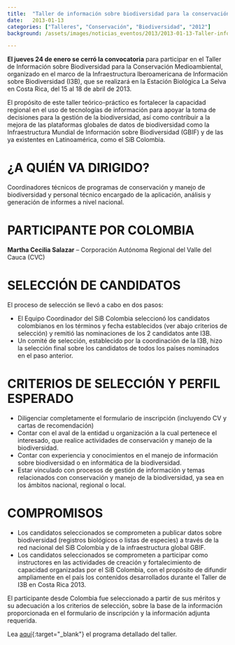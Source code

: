 ```yaml
---
title:  "Taller de información sobre biodiversidad para la conservación medioambiental"
date:   2013-01-13
categories: ["Talleres", "Conservación", "Biodiversidad", "2012"]
background: /assets/images/noticias_eventos/2013/2013-01-13-Taller-información-biodiversidad-para-conservacion.jpg

---
```


**El jueves 24 de enero se cerró la convocatoria** para participar en el Taller de Información sobre Biodiversidad para la Conservación Medioambiental, organizado en el marco de la Infraestructura Iberoamericana de Información sobre Biodiversidad (I3B), que se realizará en la Estación Biológica La Selva en Costa Rica, del 15 al 18 de abril de 2013.  

El propósito de este taller teórico-práctico es fortalecer la capacidad regional en el uso de tecnologías de información para apoyar la toma de decisiones para la gestión de la biodiversidad, así como contribuir a la mejora de las plataformas globales de datos de biodiversidad como la Infraestructura Mundial de Información sobre Biodiversidad (GBIF) y de las ya existentes en Latinoamérica, como el SiB Colombia.  

# ¿A QUIÉN VA DIRIGIDO?
Coordinadores técnicos de programas de conservación y manejo de biodiversidad y personal técnico encargado de la aplicación, análisis y generación de informes a nivel nacional.

 

# PARTICIPANTE POR COLOMBIA
**Martha Cecilia Salazar** – Corporación Autónoma Regional del Valle del Cauca (CVC)

# SELECCIÓN DE CANDIDATOS
El proceso de selección se llevó a cabo en dos pasos:

- El Equipo Coordinador del SiB Colombia seleccionó los candidatos colombianos en los términos y fecha establecidos (ver abajo criterios de selección) y remitió las nominaciones de los 2 candidatos ante I3B.
- Un comité de selección, establecido por la coordinación de la I3B, hizo la selección final sobre los candidatos de todos los países nominados en el paso anterior.
 

# CRITERIOS DE SELECCIÓN Y PERFIL ESPERADO
- Diligenciar completamente el formulario de inscripción (incluyendo CV y cartas de recomendación)
- Contar con el aval de la entidad u organización a la cual pertenece el interesado, que realice actividades de conservación y manejo de la biodiversidad.
- Contar con experiencia y conocimientos en el manejo de información sobre biodiversidad o en informática de la biodiversidad.
- Estar vinculado con procesos de gestión de información y temas relacionados con conservación y manejo de la biodiversidad, ya sea en los ámbitos nacional, regional o local.
# COMPROMISOS
- Los candidatos seleccionados se comprometen a publicar datos sobre biodiversidad (registros biológicos o listas de especies) a través de la red nacional del SiB Colombia y de la infraestructura global GBIF.
- Los candidatos seleccionados se comprometen a participar como instructores en las actividades de creación y fortalecimiento de capacidad organizadas por el SiB Colombia, con el propósito de difundir ampliamente en el país los contenidos desarrollados durante el Taller de I3B en Costa Rica 2013.
 

El participante desde Colombia fue seleccionado a partir de sus méritos y su adecuación a los criterios de selección, sobre la base de la información proporcionada en el formulario de inscripción y la información adjunta requerida.  

Lea [aquí](http://www.recibio.net/informacion-biodiversidad-conservacion/?postTabs=1){:target="_blank"}
 el programa detallado del taller.
